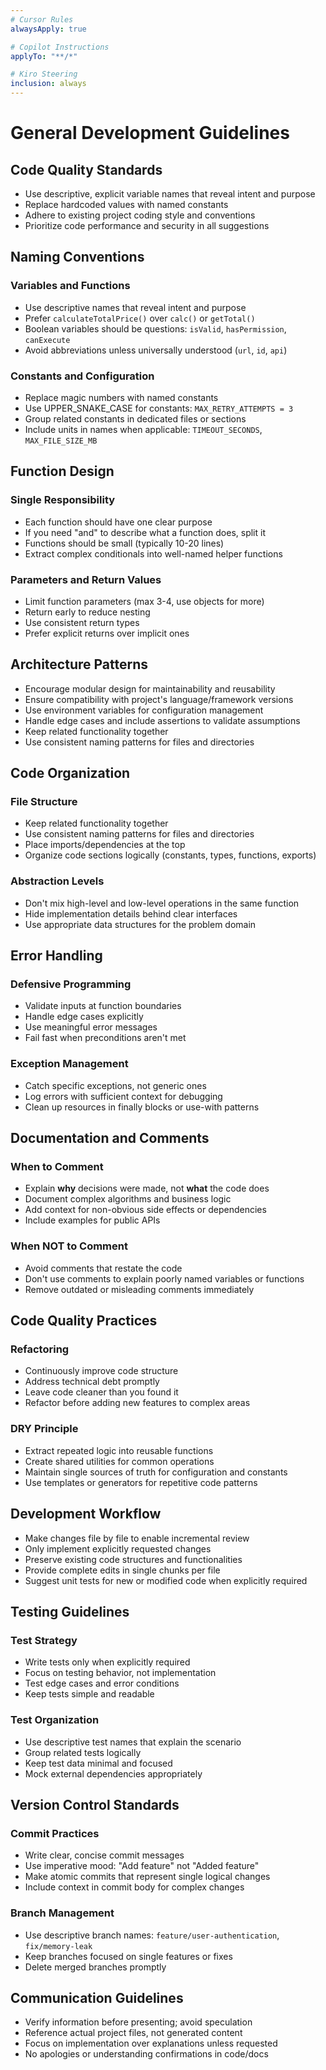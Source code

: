 ```yaml
---
# Cursor Rules
alwaysApply: true

# Copilot Instructions
applyTo: "**/*"

# Kiro Steering
inclusion: always
---
```


# General Development Guidelines

## Code Quality Standards
- Use descriptive, explicit variable names that reveal intent and purpose
- Replace hardcoded values with named constants
- Adhere to existing project coding style and conventions
- Prioritize code performance and security in all suggestions

## Naming Conventions

### Variables and Functions
- Use descriptive names that reveal intent and purpose
- Prefer `calculateTotalPrice()` over `calc()` or `getTotal()`
- Boolean variables should be questions: `isValid`, `hasPermission`, `canExecute`
- Avoid abbreviations unless universally understood (`url`, `id`, `api`)

### Constants and Configuration
- Replace magic numbers with named constants
- Use UPPER_SNAKE_CASE for constants: `MAX_RETRY_ATTEMPTS = 3`
- Group related constants in dedicated files or sections
- Include units in names when applicable: `TIMEOUT_SECONDS`, `MAX_FILE_SIZE_MB`

## Function Design

### Single Responsibility
- Each function should have one clear purpose
- If you need "and" to describe what a function does, split it
- Functions should be small (typically 10-20 lines)
- Extract complex conditionals into well-named helper functions

### Parameters and Return Values
- Limit function parameters (max 3-4, use objects for more)
- Return early to reduce nesting
- Use consistent return types
- Prefer explicit returns over implicit ones

## Architecture Patterns
- Encourage modular design for maintainability and reusability
- Ensure compatibility with project's language/framework versions
- Use environment variables for configuration management
- Handle edge cases and include assertions to validate assumptions
- Keep related functionality together
- Use consistent naming patterns for files and directories

## Code Organization

### File Structure
- Keep related functionality together
- Use consistent naming patterns for files and directories
- Place imports/dependencies at the top
- Organize code sections logically (constants, types, functions, exports)

### Abstraction Levels
- Don't mix high-level and low-level operations in the same function
- Hide implementation details behind clear interfaces
- Use appropriate data structures for the problem domain

## Error Handling

### Defensive Programming
- Validate inputs at function boundaries
- Handle edge cases explicitly
- Use meaningful error messages
- Fail fast when preconditions aren't met

### Exception Management
- Catch specific exceptions, not generic ones
- Log errors with sufficient context for debugging
- Clean up resources in finally blocks or use-with patterns

## Documentation and Comments

### When to Comment
- Explain **why** decisions were made, not **what** the code does
- Document complex algorithms and business logic
- Add context for non-obvious side effects or dependencies
- Include examples for public APIs

### When NOT to Comment
- Avoid comments that restate the code
- Don't use comments to explain poorly named variables or functions
- Remove outdated or misleading comments immediately

## Code Quality Practices

### Refactoring
- Continuously improve code structure
- Address technical debt promptly
- Leave code cleaner than you found it
- Refactor before adding new features to complex areas

### DRY Principle
- Extract repeated logic into reusable functions
- Create shared utilities for common operations
- Maintain single sources of truth for configuration and constants
- Use templates or generators for repetitive code patterns

## Development Workflow
- Make changes file by file to enable incremental review
- Only implement explicitly requested changes
- Preserve existing code structures and functionalities
- Provide complete edits in single chunks per file
- Suggest unit tests for new or modified code when explicitly required

## Testing Guidelines

### Test Strategy
- Write tests only when explicitly required
- Focus on testing behavior, not implementation
- Test edge cases and error conditions
- Keep tests simple and readable

### Test Organization
- Use descriptive test names that explain the scenario
- Group related tests logically
- Keep test data minimal and focused
- Mock external dependencies appropriately

## Version Control Standards

### Commit Practices
- Write clear, concise commit messages
- Use imperative mood: "Add feature" not "Added feature"
- Make atomic commits that represent single logical changes
- Include context in commit body for complex changes

### Branch Management
- Use descriptive branch names: `feature/user-authentication`, `fix/memory-leak`
- Keep branches focused on single features or fixes
- Delete merged branches promptly

## Communication Guidelines
- Verify information before presenting; avoid speculation
- Reference actual project files, not generated content
- Focus on implementation over explanations unless requested
- No apologies or understanding confirmations in code/docs